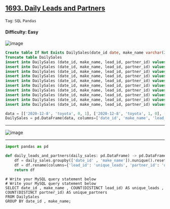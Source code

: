 ## [1693. Daily Leads and Partners](https://leetcode.com/problems/daily-leads-and-partners)

```Tag```: ```SQL``` ```Pandas```

#### Difficulty: Easy

![image](https://github.com/quananhle/Python/assets/35042430/53e0b2fe-7519-410b-8f03-42828f1e710b)

```SQL
Create table If Not Exists DailySales(date_id date, make_name varchar(20), lead_id int, partner_id int)
Truncate table DailySales
insert into DailySales (date_id, make_name, lead_id, partner_id) values ('2020-12-8', 'toyota', '0', '1')
insert into DailySales (date_id, make_name, lead_id, partner_id) values ('2020-12-8', 'toyota', '1', '0')
insert into DailySales (date_id, make_name, lead_id, partner_id) values ('2020-12-8', 'toyota', '1', '2')
insert into DailySales (date_id, make_name, lead_id, partner_id) values ('2020-12-7', 'toyota', '0', '2')
insert into DailySales (date_id, make_name, lead_id, partner_id) values ('2020-12-7', 'toyota', '0', '1')
insert into DailySales (date_id, make_name, lead_id, partner_id) values ('2020-12-8', 'honda', '1', '2')
insert into DailySales (date_id, make_name, lead_id, partner_id) values ('2020-12-8', 'honda', '2', '1')
insert into DailySales (date_id, make_name, lead_id, partner_id) values ('2020-12-7', 'honda', '0', '1')
insert into DailySales (date_id, make_name, lead_id, partner_id) values ('2020-12-7', 'honda', '1', '2')
insert into DailySales (date_id, make_name, lead_id, partner_id) values ('2020-12-7', 'honda', '2', '1')
```

```Python
data = [['2020-12-8', 'toyota', 0, 1], ['2020-12-8', 'toyota', 1, 0], ['2020-12-8', 'toyota', 1, 2], ['2020-12-7', 'toyota', 0, 2], ['2020-12-7', 'toyota', 0, 1], ['2020-12-8', 'honda', 1, 2], ['2020-12-8', 'honda', 2, 1], ['2020-12-7', 'honda', 0, 1], ['2020-12-7', 'honda', 1, 2], ['2020-12-7', 'honda', 2, 1]]
DailySales = pd.DataFrame(data, columns=['date_id', 'make_name', 'lead_id', 'partner_id']).astype({'date_id':'datetime64[ns]', 'make_name':'object', 'lead_id':'Int64', 'partner_id':'Int64'})
```

---

![image](https://github.com/quananhle/Python/assets/35042430/851a665a-b9c8-4e9f-80b0-4fc242bf390b)

---

```Python
import pandas as pd

def daily_leads_and_partners(daily_sales: pd.DataFrame) -> pd.DataFrame:
    df = daily_sales.groupby(['date_id' , 'make_name']).nunique().reset_index()
    df = df.rename(columns={'lead_id': 'unique_leads', 'partner_id': 'unique_partners'})
    return df
```

```MySQL
# Write your MySQL query statement below
# Write your MySQL query statement below
SELECT date_id , make_name , COUNT(DISTINCT lead_id) AS unique_leads , COUNT(DISTINCT partner_id) AS unique_partners
FROM DailySales
GROUP BY date_id , make_name;
```
